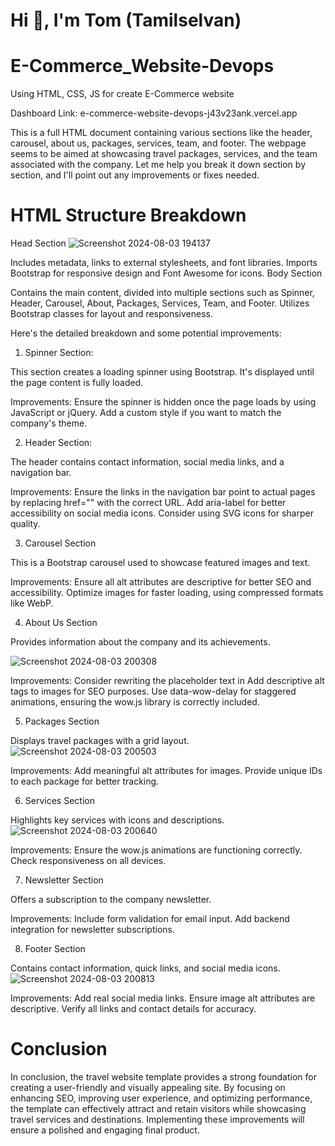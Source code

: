 # Hi 👋, I'm Tom (Tamilselvan)

# E-Commerce_Website-Devops
Using HTML, CSS, JS for create E-Commerce website

Dashboard Link: e-commerce-website-devops-j43v23ank.vercel.app

 This is a full HTML document containing various sections like the header, carousel, about us, packages, services, team, and footer. The webpage seems to be aimed at showcasing travel packages, services, and the team associated with the company. Let me help you break it down section by section, and I'll point out any improvements or fixes needed.

# HTML Structure Breakdown
Head Section
![Screenshot 2024-08-03 194137](https://github.com/user-attachments/assets/0e683c2a-4bee-483b-b566-fcb3c731aa04)

Includes metadata, links to external stylesheets, and font libraries.
Imports Bootstrap for responsive design and Font Awesome for icons.
Body Section

Contains the main content, divided into multiple sections such as Spinner, Header, Carousel, About, Packages, Services, Team, and Footer.
Utilizes Bootstrap classes for layout and responsiveness.

Here's the detailed breakdown and some potential improvements:

1. Spinner Section:

This section creates a loading spinner using Bootstrap. It's displayed until the page content is fully loaded.

Improvements:
Ensure the spinner is hidden once the page loads by using JavaScript or jQuery.
Add a custom style if you want to match the company's theme.

2. Header Section:
   
The header contains contact information, social media links, and a navigation bar.

Improvements:
Ensure the links in the navigation bar point to actual pages by replacing href="" with the correct URL.
Add aria-label for better accessibility on social media icons.
Consider using SVG icons for sharper quality.

3. Carousel Section

This is a Bootstrap carousel used to showcase featured images and text.

Improvements:
Ensure all alt attributes are descriptive for better SEO and accessibility.
Optimize images for faster loading, using compressed formats like WebP.

4. About Us Section

Provides information about the company and its achievements.

![Screenshot 2024-08-03 200308](https://github.com/user-attachments/assets/a05048ec-3a81-40ec-b043-298496ef3a6c)


Improvements:
Consider rewriting the placeholder text in 
Add descriptive alt tags to images for SEO purposes.
Use data-wow-delay for staggered animations, ensuring the wow.js library is correctly included.

5. Packages Section

Displays travel packages with a grid layout.
![Screenshot 2024-08-03 200503](https://github.com/user-attachments/assets/6dd05b43-54a8-4bb0-863d-545baf366fe4)


Improvements:
Add meaningful alt attributes for images.
Provide unique IDs to each package for better tracking.

6. Services Section

Highlights key services with icons and descriptions.
![Screenshot 2024-08-03 200640](https://github.com/user-attachments/assets/0f45bdfa-72e1-4454-b357-25df60ccca78)


Improvements:
Ensure the wow.js animations are functioning correctly.
Check responsiveness on all devices.

7. Newsletter Section

Offers a subscription to the company newsletter.

Improvements:
Include form validation for email input.
Add backend integration for newsletter subscriptions.

8. Footer Section

Contains contact information, quick links, and social media icons.
![Screenshot 2024-08-03 200813](https://github.com/user-attachments/assets/0f9b62e4-11c1-46a2-93bc-d8ff8dcf2746)


Improvements:
Add real social media links.
Ensure image alt attributes are descriptive.
Verify all links and contact details for accuracy.

# Conclusion
In conclusion, the travel website template provides a strong foundation for creating a user-friendly and visually appealing site. By focusing on enhancing SEO, improving user experience, and optimizing performance, the template can effectively attract and retain visitors while showcasing travel services and destinations. Implementing these improvements will ensure a polished and engaging final product.
